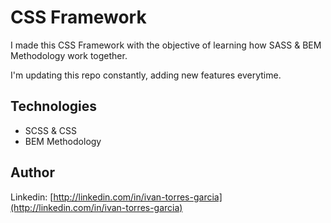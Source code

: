 # CSS Framework

I made this CSS Framework with the objective of learning how SASS & BEM Methodology work together.

I'm updating this repo constantly, adding new features everytime.

## Technologies

- SCSS & CSS
- BEM Methodology

## Author

Linkedin: [http://linkedin.com/in/ivan-torres-garcia](http://linkedin.com/in/ivan-torres-garcia)
